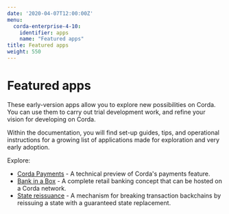```yaml
---
date: '2020-04-07T12:00:00Z'
menu:
  corda-enterprise-4-10:
    identifier: apps
    name: "Featured apps"
title: Featured apps
weight: 550
---
```


# Featured apps

These early-version apps allow you to explore new possibilities on Corda. You can use them to carry out trial development work, and refine your vision for developing on Corda.

Within the documentation, you will find set-up guides, tips, and operational instructions for a growing list of applications made for exploration and very early adoption.

Explore:

* [Corda Payments](./payments/payments-index.md) - A technical preview of Corda's payments feature. 
* [Bank in a Box](./bankinabox/getting-started.md) - A complete retail banking concept that can be hosted on a Corda network.
* [State reissuance](./reissuance/state-reissuance.md) - A mechanism for breaking transaction backchains by reissuing a state with a guaranteed state replacement.
